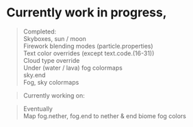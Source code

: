 # Currently work in progress,  

>Completed:  
Skyboxes, sun / moon  
Firework blending modes (particle.properties)  
Text color overrides (except text.code.(16-31))  
Cloud type override  
Under (water / lava) fog colormaps  
sky.end  
Fog, sky colormaps

>Currently working on:  


>Eventually  
Map fog.nether, fog.end to nether & end biome fog colors  